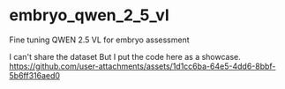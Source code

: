 # embryo_qwen_2_5_vl
Fine tuning QWEN 2.5 VL for embryo assessment

I can't share the dataset But I put the code here as a showcase.
https://github.com/user-attachments/assets/1d1cc6ba-64e5-4dd6-8bbf-5b6ff316aed0

